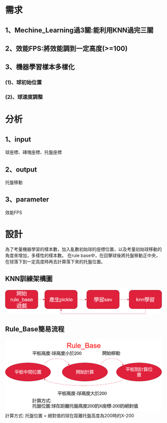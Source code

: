 
  # 需求
  ## 1、Mechine_Learning過3關:能利用KNN過完三關
  
 ##  2、效能FPS:將效能調到一定高度(>=100)
  
##  3、機器學習樣本多樣化 
   ###   (1)、球初始位置
   ###   (2)、球速度調整
  # 分析
   ## 1、input 
  
   球座標、磚塊座標、托盤座標
     
 ## 2、output 
  
   托盤移動
     
 ## 3、parameter 
  
   效能FPS
   
 # 設計
  為了考量機器學習的樣本數，加入亂數初始球的座標位置，以及考量初始球移動的角度來增加，多樣性的樣本數。
  在rule base中，在回擊球後將托盤移動正中央，在球落下到一定高度時再去計算落下來的托盤位置。
## KNN訓練架構圖
 ![image](https://github.com/TsaiHaoWei/Machine-Learning/blob/master/Hw3/Hw3_%E6%9E%B6%E6%A7%8B%E5%9C%96.png) 
## Rule_Base簡易流程
 ![image](https://github.com/TsaiHaoWei/Machine-Learning/blob/master/Hw3/HW3_%E6%B5%81%E7%A8%8B.png)
 計算方式:
 托盤位置 = 絕對值的球在距離托盤高度為200時的X-200
 

